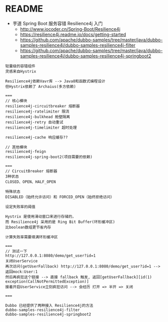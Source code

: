 # README

- 芋道 Spring Boot 服务容错 Resilience4j 入门
    - <http://www.iocoder.cn/Spring-Boot/Resilience4j>
    - https://resilience4j.readme.io/docs/getting-started
    - https://github.com/apache/dubbo-samples/tree/master/java/dubbo-samples-resilience4j/dubbo-samples-resilience4j-filter
    - https://github.com/apache/dubbo-samples/tree/master/java/dubbo-samples-resilience4j/dubbo-samples-resilience4j-springboot2
    
```
轻量级的容错组件
灵感来自Hystrix

Resilience4j依赖Vavr库 --> Java8和函数式编程设计
但Hystrix依赖了 Archaius(多方依赖)

===
// 核心模块
resilience4j-circuitbreaker 熔断器
resilience4j-ratelimiter 限流
resilience4j-bulkhead 舱壁隔离
resilience4j-retry 自动重试
resilience4j-timelimiter 超时处理

resilience4j-cache 响应缓存??

// 其他模块
resilience4j-feign
resilience4j-spring-boot2(项目需要的依赖)

===
// CircuitBreaker 熔断器
3种状态
CLOSED、OPEN、HALF_OPEN

特殊状态
DISABLED（始终允许访问）和 FORCED_OPEN（始终拒绝访问）

设定失败率的阈值

Hystrix 是使用滑动窗口来进行存储的，
而 Resilience4j 采用的是 Ring Bit Buffer(环形缓冲区)
比boolean数组更节省内存

计算失败率需要填满环形缓冲区

===
// 测试一下
http://127.0.0.1:8080/demo/get_user?id=1 
关闭UserService
再次访问(getUserFallback) http://127.0.0.1:8080/demo/get_user?id=1 --> 返回mock:User:1
然后再疯狂这个链接 --> 直接 fallback 触发, 返回[getUserFallback][id(1) exception(CallNotPermittedException)]
接着开启UserService立刻疯狂访问 --> 会经历 打开 => 半开 => 关闭

===

Dubbo 已经提供了两种接入 Resilience4j的方法
dubbo-samples-resilience4j-filter 
dubbo-samples-resilience4j-springboot2 
```
